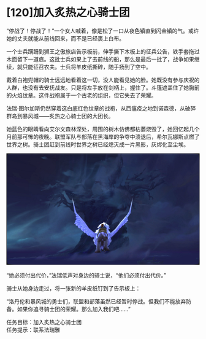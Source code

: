 # \[120\]加入炙热之心骑士团

“停战了！停战了！”一个女人喊着，像是松了一口从夜色镇直到闪金镇的气。或许她的丈夫就能从前线回来，而不是已经裹上白布。

一个士兵蹒跚到狮王之傲旅店告示板前，伸手撕下木板上的征兵公告，铁手套拖过木面留下一道痕。这批士兵如果上了去前线的船，那么是最后一批了，战争如果继续，就只能征召农夫。士兵将羊皮纸撕碎，随手扬到了空中。

戴着白袍兜帽的骑士远远地看着这一切，没人能看见她的脸。她既没有参与庆祝的人群，也没有去安抚战友。只是将左手放在剑柄上，握住了。斗篷遮盖住了她胸前的火焰纹章。这件战袍属于一个古老的组织，但它失去了荣耀。

法瑞·图尔加斯仍然穿着这白底红色纹章的战袍，从西瘟疫之地到诺森德，从破碎群岛到暴风城——炙热之心骑士团的大团长。

她蓝色的眼睛看向艾尔文森林深处，周围的树木仿佛都枯萎烧毁了，她回忆起几个月前那可怖的夜晚。联盟军队与部落在黑海岸的争夺中溃退后，希尔瓦娜斯点燃了世界之树。骑士团赶到前线时世界之树已经熄灭成一片黑影，灰烬化至尘埃。

![&#x4E16;&#x754C;&#x4E4B;&#x6811;](../.gitbook/assets/shi-jie-zhi-shu-.jpg)

“她必须付出代价，”法瑞低声对身边的骑士说，“他们必须付出代价。”

骑士从她身边走过，将一张新的羊皮纸钉到了告示板上：

“洛丹伦和暴风城的勇士们，联盟和部落虽然已经暂时停战。但我们不能放弃防备。如果你追寻骑士团的荣耀。那么加入我们吧……”

任务目标：加入炙热之心骑士团  
任务提示：联系法瑞雅

